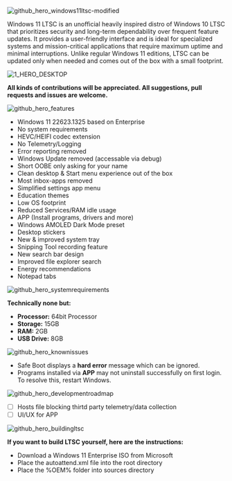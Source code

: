 ![github_hero_windows11ltsc-modified](https://user-images.githubusercontent.com/96759883/219671772-8375985c-22c0-4ade-935e-d82758872f99.png)

Windows 11 LTSC is an unofficial heavily inspired distro of Windows 10 LTSC that prioritizes security and long-term dependability over frequent feature updates. It provides a user-friendly interface and is ideal for specialized systems and mission-critical applications that require maximum uptime and minimal interruptions. Unlike regular Windows 11 editions, LTSC can be updated only when needed and comes out of the box with a small footprint.

![1_HERO_DESKTOP](https://user-images.githubusercontent.com/96759883/219473489-3f60515a-2590-4c02-a175-75641b9b35e2.png)

**All kinds of contributions will be appreciated. All suggestions, pull 
requests and issues are welcome.**

![github_hero_features](https://user-images.githubusercontent.com/96759883/219661176-d969a7a6-777f-4632-aa0c-c9b718d900b1.png)

- Windows 11 22623.1325 based on Enterprise
- No system requirements
- HEVC/HEIFI codec extension
- No Telemetry/Logging
- Error reporting removed
- Windows Update removed (accessable via debug)
- Short OOBE only asking for your name
- Clean desktop & Start menu experience out of the box
- Most inbox-apps removed
- Simplified settings app menu
- Education themes
- Low OS footprint
- Reduced Services/RAM idle usage
- APP (Install programs, drivers and more)
- Windows AMOLED Dark Mode preset
- Desktop stickers
- New & improved system tray
- Snipping Tool recording feature
- New search bar design
- Improved file explorer search
- Energy recommendations 
- Notepad tabs

![github_hero_systemrequirements](https://user-images.githubusercontent.com/96759883/219661540-e1db9e9a-f3c0-425d-b90e-0bf8439a0db0.png)

**Technically none but:**
- **Processor:** 64bit Processor
- **Storage:** 15GB
- **RAM:** 2GB
- **USB Drive:** 8GB

![github_hero_knownissues](https://user-images.githubusercontent.com/96759883/219661914-95301525-96c9-4ce4-86f4-761774f26c1c.png)

- Safe Boot displays a **hard error** message which can be ignored.
- Programs installed via **APP** may not uninstall successfully on first login. To resolve this, restart Windows.
  
![github_hero_developmentroadmap](https://user-images.githubusercontent.com/96759883/219663351-9bcb80e4-8f78-4cba-a94c-75f7a50b400a.png)

- [ ] Hosts file blocking thirtd party telemetry/data collection
- [ ] UI/UX for APP

![github_hero_buildingltsc](https://user-images.githubusercontent.com/96759883/219663814-828c3fb3-89a2-4409-8172-bfb067065f00.png)

**If you want to build LTSC yourself, here are the instructions:**

- Download a Windows 11 Enterprise ISO from Microsoft
- Place the autoattend.xml file into the root directory 
- Place the %OEM% folder into sources directory
